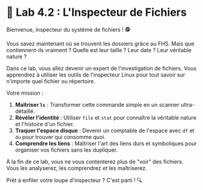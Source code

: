 # 🐧 Lab 4.2 : L'Inspecteur de Fichiers

Bienvenue, inspecteur du système de fichiers ! 🕵️

Vous savez maintenant où se trouvent les dossiers grâce au FHS. Mais que contiennent-ils vraiment ? Quelle est leur taille ? Leur date ? Leur véritable nature ?

Dans ce lab, vous allez devenir un expert de l'investigation de fichiers. Vous apprendrez à utiliser les outils de l'inspecteur Linux pour tout savoir sur n'importe quel fichier ou répertoire.

Votre mission :
1.  **Maîtriser `ls`** : Transformer cette commande simple en un scanner ultra-détaillé.
2.  **Révéler l'identité** : Utiliser `file` et `stat` pour connaître la véritable nature et l'histoire d'un fichier.
3.  **Traquer l'espace disque** : Devenir un comptable de l'espace avec `df` et `du` pour trouver qui consomme quoi.
4.  **Comprendre les liens** : Maîtriser l'art des liens durs et symboliques pour organiser vos fichiers sans les dupliquer.

À la fin de ce lab, vous ne vous contenterez plus de "voir" des fichiers. Vous les analyserez, les comprendrez et les maîtriserez.

Prêt à enfiler votre loupe d'inspecteur ? C'est parti ! 🔍